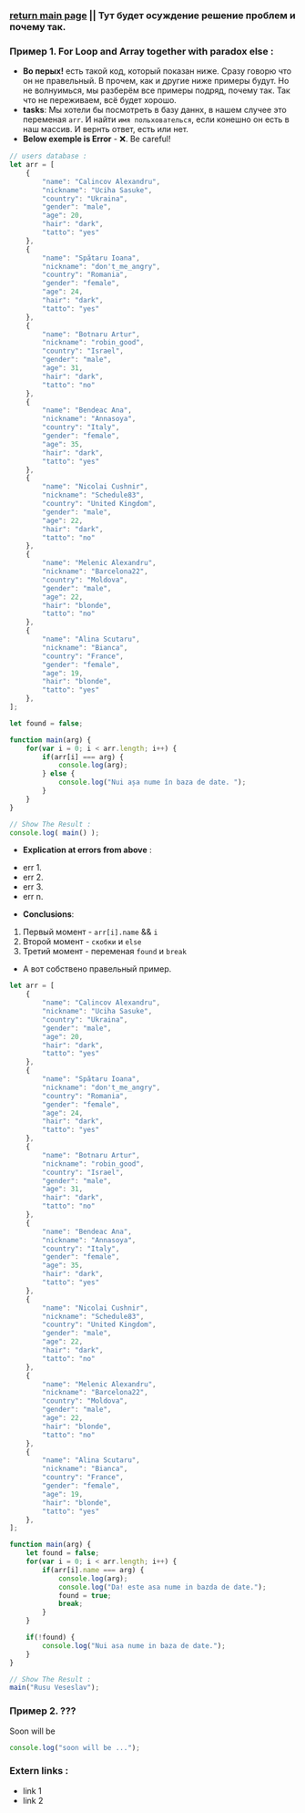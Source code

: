 ### [return main page](../README.md) || Тут будет осуждение решение проблем и почему так.

### Пример 1. For Loop and Array together with paradox else :
* **Во перых!** есть такой код, который показан ниже. Сразу говорю что он не правельный. В прочем, как и другие ниже примеры будут. Но не волнуимься, мы разберём все примеры подряд, почему так. Так что не переживаем, всё будет хорошо. 
* **tasks**: Мы хотели бы посмотреть в базу даннх, в нашем случее это переменая `arr`. И найти `имя польхователься`, если конешно он есть в наш массив. И вернть ответ, есть или нет.
* **Below exemple is Error** - ❌. Be careful! 
```js
// users database :
let arr = [
	{
		"name": "Calincov Alexandru",
		"nickname": "Uciha Sasuke",
		"country": "Ukraina",
		"gender": "male",
		"age": 20,
		"hair": "dark",
		"tatto": "yes"
	},
	{
		"name": "Spătaru Ioana",
		"nickname": "don't_me_angry",
		"country": "Romania",
		"gender": "female",
		"age": 24,
		"hair": "dark",
		"tatto": "yes"
	},
	{
		"name": "Botnaru Artur",
		"nickname": "robin_good",
		"country": "Israel",
		"gender": "male",
		"age": 31,
		"hair": "dark",
		"tatto": "no"
	},
	{
		"name": "Bendeac Ana",
		"nickname": "Annasoya",
		"country": "Italy",
		"gender": "female",
		"age": 35,
		"hair": "dark",
		"tatto": "yes"
	},
	{
		"name": "Nicolai Cushnir",
		"nickname": "Schedule83",
		"country": "United Kingdom",
		"gender": "male",
		"age": 22,
		"hair": "dark",
		"tatto": "no"
	},
	{
		"name": "Melenic Alexandru",
		"nickname": "Barcelona22",
		"country": "Moldova",
		"gender": "male",
		"age": 22,
		"hair": "blonde",
		"tatto": "no"
	},
	{
		"name": "Alina Scutaru",
		"nickname": "Bianca",
		"country": "France",
		"gender": "female",
		"age": 19,
		"hair": "blonde",
		"tatto": "yes"
	},
];

let found = false;

function main(arg) {
	for(var i = 0; i < arr.length; i++) {
		if(arr[i] === arg) {
			console.log(arg);
		} else {
			console.log("Nui așa nume în baza de date. ");
		}
	}
}

// Show The Result :
console.log( main() );
```

* **Explication at errors from above** :
- err 1.
- err 2.
- err 3.
- err n.

* **Conclusions**:
1. Первый момент - `arr[i].name` && `i`
2. Второй момент - `скобки` и `else`
3. Третий момент - переменая `found` и `break`

* А вот собствено правельный пример.
```js
let arr = [
	{
		"name": "Calincov Alexandru",
		"nickname": "Uciha Sasuke",
		"country": "Ukraina",
		"gender": "male",
		"age": 20,
		"hair": "dark",
		"tatto": "yes"
	},
	{
		"name": "Spătaru Ioana",
		"nickname": "don't_me_angry",
		"country": "Romania",
		"gender": "female",
		"age": 24,
		"hair": "dark",
		"tatto": "yes"
	},
	{
		"name": "Botnaru Artur",
		"nickname": "robin_good",
		"country": "Israel",
		"gender": "male",
		"age": 31,
		"hair": "dark",
		"tatto": "no"
	},
	{
		"name": "Bendeac Ana",
		"nickname": "Annasoya",
		"country": "Italy",
		"gender": "female",
		"age": 35,
		"hair": "dark",
		"tatto": "yes"
	},
	{
		"name": "Nicolai Cushnir",
		"nickname": "Schedule83",
		"country": "United Kingdom",
		"gender": "male",
		"age": 22,
		"hair": "dark",
		"tatto": "no"
	},
	{
		"name": "Melenic Alexandru",
		"nickname": "Barcelona22",
		"country": "Moldova",
		"gender": "male",
		"age": 22,
		"hair": "blonde",
		"tatto": "no"
	},
	{
		"name": "Alina Scutaru",
		"nickname": "Bianca",
		"country": "France",
		"gender": "female",
		"age": 19,
		"hair": "blonde",
		"tatto": "yes"
	},
];

function main(arg) {
	let found = false;
	for(var i = 0; i < arr.length; i++) {
		if(arr[i].name === arg) {
			console.log(arg);
			console.log("Da! este asa nume in bazda de date.");
			found = true;
			break;
		}
	}

	if(!found) {
		console.log("Nui asa nume in baza de date.");
	}
}

// Show The Result :
main("Rusu Veseslav");
```

### Пример 2. ???
Soon will be
```js
console.log("soon will be ...");
```

### Extern links :
* link 1
* link 2
